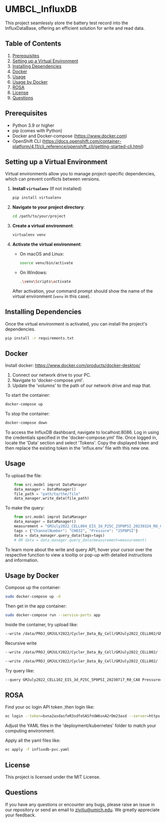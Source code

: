 # UMBCL_InfluxDB

This project seamlessly store the battery test record into the InfluxDataBase, offering an efficient solution for write and read data.

## Table of Contents

1. [Prerequisites](#prerequisites)
2. [Setting up a Virtual Environment](#setting-up-a-virtual-environment)
3. [Installing Dependencies](#installing-dependencies)
4. [Docker](#docker)
5. [Usage](#usage)
6. [Usage by Docker](#usage-by-docker)
7. [ROSA](#ROSA)
8. [License](#license)
9. [Questions](#questions)

## Prerequisites

- Python 3.9 or higher
- pip (comes with Python)
- Docker and Docker-compose (https://www.docker.com)
- OpenShift CLI (https://docs.openshift.com/container-platform/4.11/cli_reference/openshift_cli/getting-started-cli.html)

## Setting up a Virtual Environment

Virtual environments allow you to manage project-specific dependencies, which can prevent conflicts between versions.

1. **Install `virtualenv`** (If not installed)

    ```bash
    pip install virtualenv
    ```

2. **Navigate to your project directory**:

    ```bash
    cd /path/to/your/project
    ```

3. **Create a virtual environment**:

    ```bash
    virtualenv venv
    ```

4. **Activate the virtual environment**:

    - On macOS and Linux:

        ```bash
        source venv/bin/activate
        ```

    - On Windows:

        ```bash
        .\venv\Scripts\activate
        ```

    After activation, your command prompt should show the name of the virtual environment (`venv` in this case).

## Installing Dependencies

Once the virtual environment is activated, you can install the project's dependencies.

```bash
pip install -r requirements.txt
```

## Docker

Install docker: https://www.docker.com/products/docker-desktop/

1. Connect our network drive to your PC.  
2. Navigate to 'docker-compose.yml'.  
3. Update the 'volumns' to the path of our network drive and map that.

To start the container:

```bash
docker-compose up
```

To stop the container:

```bash
docker-compose down
```

To access the InfluxDB dashboard, navigate to localhost:8086. Log in using the credentials specified in the 'docker-compose.yml' file. Once logged in, locate the 'Data' section and select 'Tokens'. Copy the displayed token and then replace the existing token in the 'influx.env' file with this new one.

## Usage

To upload the file:

```python
    from src.model improt DataManager
    data_manager = DataManager()
    file_path = "path/to/the/file"
    data_manager.write_data(file_path)
```

To make the query:

```python
    from src.model improt DataManager
    data_manager = DataManager()
    measurement = "GMJuly2022_CELL004_EIS_3d_P25C_25P0PSI_20230324_R0_CH032"
    tags = {"ChannelNumber": "CH032", "Pressure": "25P0PSI"}
    data = data_manager.query_data(tags=tags) 
    # OR data = data_manager.query_data(measurement=measurement)
```

To learn more about the write and query API, hover your cursor over the respective function to view a tooltip or pop-up with detailed instructions and information.

## Usage by Docker

Compose up the container:

```bash
sudo docker-compose up -d
```

Then get in the app container:

```bash
sudo docker-compose run --service-ports app
```

Inside the container, try upload like:

```bash
--write /data/PROJ_GMJULY2022/Cycler_Data_By_Cell/GMJuly2022_CELL002/GMJuly2022_CELL002_Test3_1_P0C_5P0PSI_20230505_R0_CH041.csv neware_vdf
```

Recursive write 

```bash
--write /data/PROJ_GMJULY2022/Cycler_Data_By_Cell/GMJuly2022_CELL002/ -r
```

```bash
--write /data/PROJ_GMJULY2022/Cycler_Data_By_Cell/GMJuly2022_CELL002/ --recursive
```



Try query like:

```bash
--query GMJuly2022_CELL102_EIS_3d_P25C_5P0PSI_20230717_R0_CA8 Pressure=5P0PSI
```

## ROSA

Find your oc login API token ,then login like:

```bash
oc login --token=bvna2asdasfeR3sdfeSASfnUW6snA2rDm23asd --server=https://api.containersprod.art2.p1.openshiftapps.com:6443
```

Adjust the YAML files in the 'deployment/kubernetes' folder to match your computing environment.

Apply all the yaml files like:

```bash
oc apply -f influxdb-pvc.yaml
```

## License
This project is licensed under the MIT License.

## Questions

If you have any questions or encounter any bugs, please raise an issue in our repository or send an email to ziyiliu@umich.edu. We greatly appreciate your feedback.